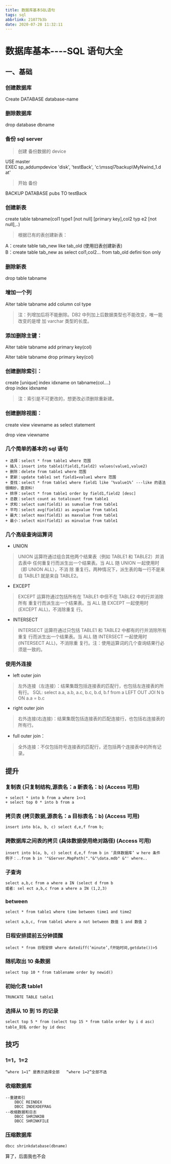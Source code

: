```yaml
---
title: 数据库基本SQL语句
tags: sql
abbrlink: 21077b3b
date: 2020-07-28 11:32:11
---
```



# 数据库基本----SQL 语句大全 

## 一、基础 

###  创建数据库     
Create DATABASE database-name 

###  删除数据库     
drop database dbname 

###  备份 sql server 
> 创建 备份数据的 device 

USE master     
EXEC sp_addumpdevice 'disk', 'testBack', 'c:\mssql7backup\MyNwind_1.d at'
> 开始 备份 

BACKUP DATABASE pubs TO testBack 

###  创建新表 

create table tabname(col1 type1 [not null] [primary key],col2 typ e2 [not null],..) 

> 根据已有的表创建新表： 

A：create table tab_new like tab_old (使用旧表创建新表)     
B：create table tab_new as select col1,col2… from tab_old defini tion only 

###  删除新表     
drop table tabname 

###  增加一个列     
Alter table tabname add column col type 
> 注：列增加后将不能删除。DB2 中列加上后数据类型也不能改变，唯一能改变的是增 加 varchar 类型的长度。 

###  添加删除主键： 

Alter table tabname add primary key(col) 

Alter table tabname drop primary key(col) 

###  创建删除索引：

create [unique] index idxname on tabname(col….)     
drop index idxname     
> 注：索引是不可更改的，想更改必须删除重新建。 

###  创建删除视图：

create view viewname as select statement

drop view viewname 

###  几个简单的基本的 sql 语句 
    + 选择：select * from table1 where 范围     
    + 插入：insert into table1(field1,field2) values(value1,value2)     
    + 删除：delete from table1 where 范围     
    + 更新：update table1 set field1=value1 where 范围     
    + 查找：select * from table1 where field1 like ’%value1%’ ---like 的语法很精妙，查资料!     
    + 排序：select * from table1 order by field1,field2 [desc]
    + 总数：select count as totalcount from table1     
    + 求和：select sum(field1) as sumvalue from table1     
    + 平均：select avg(field1) as avgvalue from table1     
    + 最大：select max(field1) as maxvalue from table1     
    + 最小：select min(field1) as minvalue from table1


###  几个高级查询运算词 
+ UNION
> UNION 运算符通过组合其他两个结果表（例如 TABLE1 和 TABLE2）并消去表中 任何重复行而派生出一个结果表。当 ALL 随 UNION 一起使用时（即 UNION ALL），不消 除 重复行。两种情况下，派生表的每一行不是来自 TABLE1 就是来自 TABLE2。
+ EXCEPT 
> EXCEPT 运算符通过包括所有在 TABLE1 中但不在 TABLE2 中的行并消除所有 重复行而派生出一个结果表。当 ALL 随 EXCEPT 一起使用时 (EXCEPT ALL)，不消除重复 行。
+ INTERSECT 
> INTERSECT 运算符通过只包括 TABLE1 和 TABLE2 中都有的行并消除所有重复 行而派生出一个结果表。当 ALL 随 INTERSECT 一起使用时 (INTERSECT ALL)，不消除重 复行。注：使用运算词的几个查询结果行必须是一致的。 


###  使用外连接
+   left outer join
> 左外连接（左连接）：结果集既包括连接表的匹配行，也包括左连接表的所有行。     SQL: select a.a, a.b, a.c, b.c, b.d, b.f from a LEFT OUT JOI N b ON a.a = b.c 
+   right outer join
> 右外连接(右连接)：结果集既包括连接表的匹配连接行，也包括右连接表的所有行。
+   full outer join：     
> 全外连接：不仅包括符号连接表的匹配行，还包括两个连接表中的所有记录。 


## 提升

### 复制表      (只复制结构,源表名：a 新表名：b) (Access 可用) 

    + select * into b from a where 1<>1 
    + select top 0 * into b from a

### 拷贝表      (拷贝数据,源表名：a 目标表名：b) (Access 可用) 

    insert into b(a, b, c) select d,e,f from b; 

### 跨数据库之间表的拷贝        (具体数据使用绝对路径) (Access 可用) 

    insert into b(a, b, c) select d,e,f from b in ‘具体数据库’ w here 条件     
    例子：..from b in '"&Server.MapPath("."&"\data.mdb" &"' where..

### 子查询

    select a,b,c from a where a IN (select d from b   
    或者: sel ect a,b,c from a where a IN (1,2,3)


### between 

    select * from table1 where time between time1 and time2

    select a,b,c, from table1 where a not between 数值 1 and 数值 2


### 日程安排提前五分钟提醒

    select * from 日程安排 where datediff(‘minute’,f开始时间,getdate())>5


### 随机取出 10 条数据 
    select top 10 * from tablename order by newid() 

### 初始化表 table1     
    TRUNCATE TABLE table1 

### 选择从 10 到 15 的记录

    select top 5 * from (select top 15 * from table order by i d asc) table_别名 order by id desc 


## 技巧

### 1=1，1=2

    “where 1=1” 是表示选择全部   “where 1=2”全部不选

### 收缩数据库 

    --重建索引 
        DBCC REINDEX     
        DBCC INDEXDEFRAG     
    --收缩数据和日志     
        DBCC SHRINKDB     
        DBCC SHRINKFILE 

### 压缩数据库 

    dbcc shrinkdatabase(dbname) 


算了，后面我也不会
